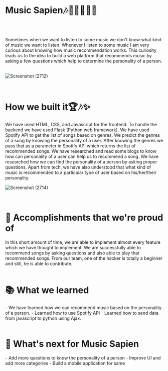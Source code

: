 <h1> Music Sapien🎶🎺🎷🎸🎹🎻 </h1>
<br>
<br>
<p>Sometimes when we want to listen to some music we don't know what kind of music we want to listen. Whenever I listen to some music I am very curious about knowing how music recommendation works. This curiosity leads us to the idea to build a web platform that recommends music by asking a few questions which help to determine the personality of a person.</p>
<br
    
![Screenshot (2712)](https://user-images.githubusercontent.com/59393136/154840882-41603c90-0c2c-432c-bda3-1ea18fcddc84.png)

<br>
<h1>How we built it🏆🎶✨ </h1>
We have used HTML, CSS, and Javascript for the frontend. To handle the backend we have used Flask (Python web framework). We have used Spotify API to get the list of songs based on genres. We predict the genres of a song by knowing the personality of a user. After knowing the genres we pass that as a parameter in Spotify API which returns the list of recommended songs. We have researched and read some blogs to know how can personality of a user can help us to recommend a song. We have researched how we can find the personality of a person by asking proper questions. Apart from tech, we have also understood that what kind of music is recommended to a particular type of user based on his/her/their personality.
<br>

![Screenshot (2714)](https://user-images.githubusercontent.com/59393136/154840840-214c4797-0220-4aad-b491-935e9c442eec.png)


<br>
<h1> 🙌 Accomplishments that we're proud of </h1>
In this short amount of time, we are able to implement almost every feature which we have thought to implement. We are successfully able to recommend songs by asking questions and also able to play that recommended songs.  From our team, one of the hacker is totally a beginner and still, he is able to contribute.
<br>
<br>
<h1>📚 What we learned</h1>
- We have learned how we can recommend music based on the personality of a person. 
- Learned how to use Spotify API
- Learned how to send data from javascript to python using Ajax. 
<br>
<br>
<h1>💭 What's next for Music Sapien</h1>
- Add more questions to know the personality of a person
- Improve UI and add more categories
- Build a mobile application for same 
<br>
<br>
